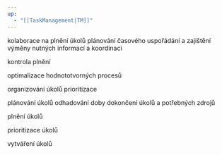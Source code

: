 ```yaml
---
up:
  - "[[TaskManagement|TM]]"
---
```


kolaborace na plnění úkolů
plánování časového uspořádání a zajištění výměny nutných informací a koordinaci


kontrola plnění



optimalizace hodnototvorných procesů



organizování úkolů
prioritizace


plánování úkolů
odhadování doby dokončení úkolů a potřebných zdrojů


plnění úkolů



prioritizace úkolů



vytváření úkolů



